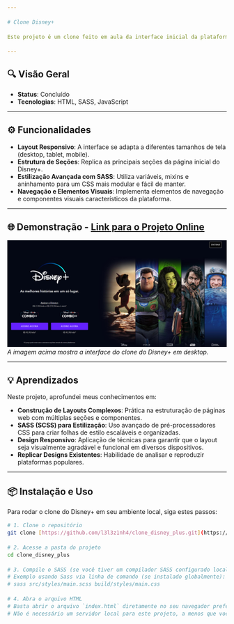 ```yaml
---

# Clone Disney+

Este projeto é um clone feito em aula da interface inicial da plataforma de streaming Disney+, desenvolvido com foco em HTML e SASS para replicar o design e a responsividade da página principal. O objetivo foi praticar a construção de layouts complexos e o uso de pré-processadores CSS para organizar e otimizar o código de estilização.

---
```


## 🔍 Visão Geral

-   **Status**: Concluído
-   **Tecnologias**: HTML, SASS, JavaScript

---

## ⚙️ Funcionalidades

-   **Layout Responsivo**: A interface se adapta a diferentes tamanhos de tela (desktop, tablet, mobile).
-   **Estrutura de Seções**: Replica as principais seções da página inicial do Disney+.
-   **Estilização Avançada com SASS**: Utiliza variáveis, mixins e aninhamento para um CSS mais modular e fácil de manter.
-   **Navegação e Elementos Visuais**: Implementa elementos de navegação e componentes visuais característicos da plataforma.

---

## 🌐 Demonstração - [Link para o Projeto Online](https://clone-disney-plus-git-main-l3l3z1nh4s-projects.vercel.app/)

![Preview do Clone Disney+](/assets/clone_disney_plus_print.png)
*A imagem acima mostra a interface do clone do Disney+ em desktop.*

---

## 💡 Aprendizados

Neste projeto, aprofundei meus conhecimentos em:

-   **Construção de Layouts Complexos**: Prática na estruturação de páginas web com múltiplas seções e componentes.
-   **SASS (SCSS) para Estilização**: Uso avançado de pré-processadores CSS para criar folhas de estilo escaláveis e organizadas.
-   **Design Responsivo**: Aplicação de técnicas para garantir que o layout seja visualmente agradável e funcional em diversos dispositivos.
-   **Replicar Designs Existentes**: Habilidade de analisar e reproduzir plataformas populares.

---

## 📦 Instalação e Uso

Para rodar o clone do Disney+ em seu ambiente local, siga estes passos:

```bash
# 1. Clone o repositório
git clone [https://github.com/l3l3z1nh4/clone_disney_plus.git](https://github.com/l3l3z1nh4/clone_disney_plus.git)

# 2. Acesse a pasta do projeto
cd clone_disney_plus

# 3. Compile o SASS (se você tiver um compilador SASS configurado localmente ou usar uma ferramenta como Live Sass Compiler no VS Code)
# Exemplo usando Sass via linha de comando (se instalado globalmente):
# sass src/styles/main.scss build/styles/main.css

# 4. Abra o arquivo HTML
# Basta abrir o arquivo `index.html` diretamente no seu navegador preferido.
# Não é necessário um servidor local para este projeto, a menos que você queira usar Live Server.
